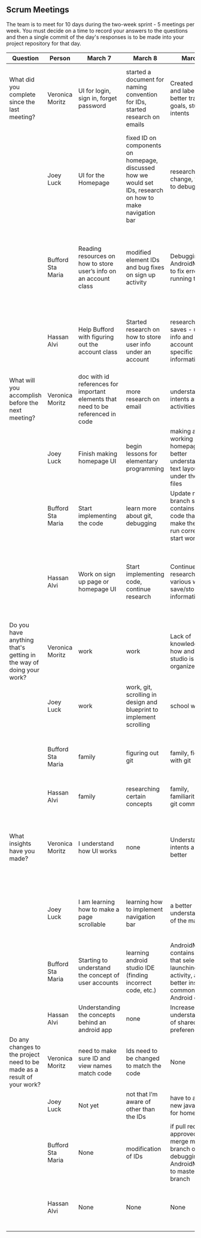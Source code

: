 ## Scrum Meetings
The team is to meet for 10 days during the two-week sprint - 5 meetings per week. You must decide on a time to record your answers to the questions and then a single commit of the day's responses is to be made into your project repository for that day.

Question | Person | March 7 | March 8 | March 9 | March 10 | March 11 | March 12 | March 13 |day | day | day |
------------|---------------------------------------------------------------------|-----|-----|-----|-----|-----|-----|-----|----|-----|-----|                                                              
| What did you complete since the last meeting? | Veronica Moritz | UI for login, sign in, forget password | started a document for naming convention for IDs, started research on emails | Created issues and labels to better track of goals, studied intents | Looked into Firebase, Smart Lock, and Room(recommended database API)and  attempted to connect two activities with an intent | Figured out how to get Firebase into the app, started psuedocode for the Login and Signup Activities with the changes Firebase will cause | Started SignIn Activity | meet with client, discuss Firebase and not having to use username to sign in
|            | Joey Luck | UI for the Homepage | fixed ID on components on homepage, discussed how we would set IDs, research on how to make navigation bar | research, color change, trying to debug | finished homepage UI design, updated IDs, created navigationbar xml | working on homepage java file, made homepage an activity in manifests | working on login class, research on firebase | researched firebase, tried implementing firebase into project
|            | Bufford Sta Maria | Reading resources on how to store user’s info on an account class | modified element IDs and bug fixes on sign up activity | Debugging AndroidManifest to fix error on running the app | Helped Joey debug his code so that it launches SignUpActivity | Finished implementing startup activity | Working on ‘first time’ feature (from startup activity, redirect to sign up if first time opening app, otherwise, go to sign in activity) | Finished implementing the ‘first time opening the app’ feature on StartupActivity, and watched a video on Firebase User Registration tutorial
|            | Hassan Alvi | Help Bufford with figuring out the account class | Started research on how to store user info under an account | research into saves - user info and other account specific information | More research into saving user info/data/progress | Created forgot username screen/researched emails | Created the forgot password screen/ researched and implemented email feature | Continued research into firebase, merged branches
| What will you accomplish before the next meeting? | Veronica Moritz | doc with id references for important elements that need to be referenced in code | more research on email | understand intents and activities better | Figure out what’s wrong with my gradle, hopefully can either design and start database or work on code | start implementing and test SignUp | Finish SignIn Activity | rest
|            | Joey Luck | Finish making homepage UI | begin lessons for elementary programming | making a working homepage, better understand the text layout under the xml files | work on navigation bar | connect navigation bar to homepage | implement firebase into the project | learn more about firebase
|            | Bufford Sta Maria | Start implementing the code | learn more about git, debugging | Update master branch so that it contains correct code that will make the app run correctly, start working on | work on StartupActivity, cleanup ‘yellow warnings’ on activities | implement a way to transition to sign up page upon launching the app for the first time; otherwise, go to sign in page | Finish implementing the ‘first time’ feature | watch more tutorial videos on Firebase, debugging any potential bugs on the master branch
|            | Hassan Alvi | Work on sign up page or homepage UI | Start implementing code, continue research | Continue research into various ways to save/store information | Try and implement findings | Create forgot password screen/research emails + begin implementation | Finish implementation of forgot password and forgot username source code files + continue research into firebase | Start implementing login/signup
| Do you have anything that's getting in the way of doing your work? | Veronica Moritz | work | work | Lack of knowledge of how android studio is organized | bad internet connection | work | none | exhaustion
|            | Joey Luck | work | work, git, scrolling in design and blueprint to implement scrolling | school work | school work, power outages | work, school, homework | school, school work, exams | school, homework, exams
|            | Bufford Sta Maria | family | figuring out git | family, fighting with git | family, book readings from another class | tiredness from daylight savings time change | family | work from other classes, had to do grocery shopping, lack of sleep, headache
|            | Hassan Alvi | family | researching certain concepts | family, familiarity with git commands | family, studying for another class | other classes' work | Having to learn firebase, other classes | other classes, just tired in general
| What insights have you made? | Veronica Moritz | I understand how UI works | none | Understand intents a little better | I don’t understand security | Beginning to learn what’s important when it comes to security and the different ways that apps can use to for signing in, such as anonymous signing, google signing in, and tokens | none | none
|            | Joey Luck | I am learning how to make a page scrollable | learning how to implement navigation bar | a better understanding of the manifests | learned about different layouts, learning about the manifests, learning about the different types of java documents | learned more about the manifests, learned more about the structure of android apps | learned about using firebase to store passwords and email addresses | learned about connecting firebase to application and ways to implement firebase in java
|            | Bufford Sta Maria | Starting to understand the concept of user accounts | learning android studio IDE (finding incorrect code, etc.) | AndroidManifest contains code that selects the launching activity, and better insight on common Android errors | Android Studio provides activity templates that can be used as starter code or a guide | I learned how to start a new activity, how to create a splash screen, and how to hide action and notification bars | How to do stuff when opening the app for the first time | I’m starting to understand how to work with Firebase for user authentication
|            | Hassan Alvi | Understanding the concepts behind an android app | none | Increased understanding of shared preferences | gained knowledge of internal storage, this is more complex than I assumed | learned various email related methods | How to send emails from the app | firebase has its own methods for forgot password
| Do any changes to the project need to be made as a result of your work? | Veronica Moritz | need to make sure ID and view names match code | Ids need to be changed to match the code | None | Probably will be changes, not sure of all of them | Possible | no | Do not need username for signing in
|            | Joey Luck | Not yet | not that I’m aware of other than the IDs | have to add a new java doc for homepage | unsure at the moment | possibly | no | no
|            | Bufford Sta Maria | None | modification of IDs | if pull request is approved, then merge my branch on debugging AndroidManifest to master branch | None | my startup branch needs to be merged with master | create a new branch for ‘first time’ feature, and possibly merge it to master once finished | Merge my branch to master
|            | Hassan Alvi | None | None | None | None | Screens need to be linked to their various buttons (forgot username/password) | Screens will need to be linked together after signup/ login screens are complete | updating some ids
